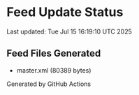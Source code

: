# Feed Update Status
Last updated: Tue Jul 15 16:19:10 UTC 2025

## Feed Files Generated
- master.xml (80389 bytes)

Generated by GitHub Actions
